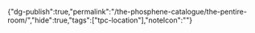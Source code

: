 
{"dg-publish":true,"permalink":"/the-phosphene-catalogue/the-pentire-room/","hide":true,"tags":["tpc-location"],"noteIcon":""}


